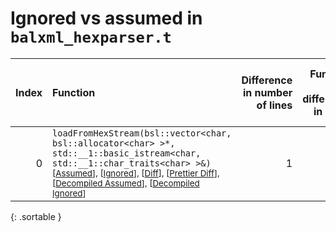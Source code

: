 # Ignored vs assumed in `balxml_hexparser.t`

<script src="../sorttable.js"></script>

|   Index | Function                                                                                                                                                                                                                                                                                                                                              |   Difference in number of lines |   Function size difference in bytes |   Number of lines in assumed build |   Number of bytes in assumed build |   Number of lines in ignored build |   Number of bytes in ignored build |
|--------:|:------------------------------------------------------------------------------------------------------------------------------------------------------------------------------------------------------------------------------------------------------------------------------------------------------------------------------------------------------|--------------------------------:|------------------------------------:|-----------------------------------:|-----------------------------------:|-----------------------------------:|-----------------------------------:|
|       0 | `loadFromHexStream(bsl::vector<char, bsl::allocator<char> >*, std::__1::basic_istream<char, std::__1::char_traits<char> >&)` <sup>\[[Assumed](0-assume)\], \[[Ignored](0-none)\], \[[Diff](0.diff.html)\], \[[Prettier Diff](0-diff.html)\], \[[Decompiled Assumed](0-assume-decompiled.txt)\], \[[Decompiled Ignored](0-none-decompiled.txt)\]</sup> |                               1 |                                   0 |                                 24 |                                 80 |                                 23 |                                 80 |
{: .sortable }
